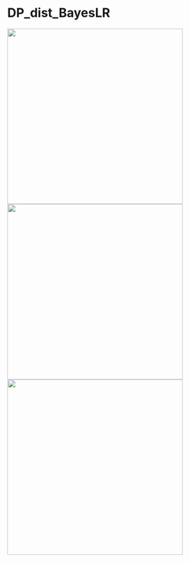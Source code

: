 # DP_dist_BayesLR

<img src="fig1.png"  style="width:400px;height:auto;"/>

<img src="fig2.png"  style="width:400px;height:auto;"/>

<img src="fig2.png"  style="width:400px;height:auto;"/>
